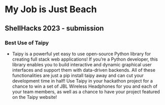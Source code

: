 # My Job is Just Beach
## ShellHacks 2023 - submission

###  Best Use of Taipy
- Taipy is a powerful yet easy to use open-source Python library for creating full stack web applications! If you’re a Python developer, this library enables you to build interactive and dynamic graphical user interfaces and support them with data-driven backends. All of these functionalities are just a pip install taipy away and can cut your development time in half! Use Taipy in your hackathon project for a chance to win a set of JBL Wireless Headphones for you and each of your team members, as well as a chance to have your project featured on the Taipy website!
